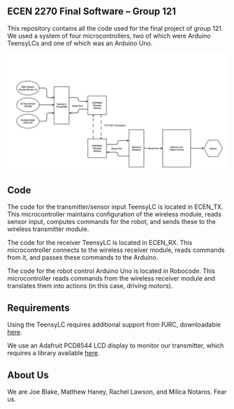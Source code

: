 ## ECEN 2270 Final Software – Group 121

This repository contains all the code used for the final project of group 121.  We used a system of four microcontrollers, two of which were Arduino TeensyLCs and one of which was an Arduino Uno.

![Block Diagram](/blkdgrm.png "Block Diagram")

## Code

The code for the transmitter/sensor input TeensyLC is located in ECEN_TX.  This microcontroller maintains configuration of the wireless module, reads sensor input, computes commands for the robot, and sends these to the wireless transmitter module.

The code for the receiver TeensyLC is located in ECEN_RX.  This microcontroller connects to the wireless receiver module, reads commands from it, and passes these commands to the Arduino.

The code for the robot control Arduino Uno is located in Robocode.  This microcontroller reads commands from the wireless receiver module and translates them into actions (in this case, driving motors).

## Requirements

Using the TeensyLC requires additional support from PJRC, downloadable [here](https://www.pjrc.com/teensy/td_download.html).

We use an Adafruit PCD8544 LCD display to monitor our transmitter, which requires a library available [here](https://github.com/adafruit/Adafruit-PCD8544-Nokia-5110-LCD-library).

## About Us

We are Joe Blake, Matthew Haney, Rachel Lawson, and Milica Notaros.  Fear us.